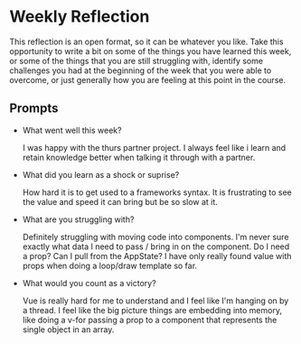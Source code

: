 # Weekly Reflection
This reflection is an open format, so it can be whatever you like. Take this opportunity to write a bit on some of the things you have learned this week, or some of the things that you are still struggling with, identify some challenges you had at the beginning of the week that you were able to overcome, or just generally how you are feeling at this point in the course.

## Prompts
- What went well this week?

  I was happy with the thurs partner project. I always feel like i learn and retain knowledge better when talking it through with a partner.

- What did you learn as a shock or suprise?

  How hard it is to get used to a frameworks syntax. It is frustrating to see the value and speed it can bring but be so slow at it.

- What are you struggling with?

  Definitely struggling with moving code into components. I'm never sure exactly what data I need to pass / bring in on the component. Do I need a prop? Can I pull from the AppState? I have only really found value with props when doing a loop/draw template so far.

- What would you count as a victory?

  Vue is really hard for me to understand and I feel like I'm hanging on by a thread. I feel like the big picture things are embedding into memory, like doing a v-for passing a prop to a component that represents the single object in an array.